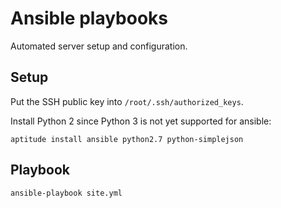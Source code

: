 # Ansible playbooks

Automated server setup and configuration.

## Setup

Put the SSH public key into `/root/.ssh/authorized_keys`.

Install Python 2 since Python 3 is not yet supported for ansible:

```
aptitude install ansible python2.7 python-simplejson
```

## Playbook

```
ansible-playbook site.yml
```
